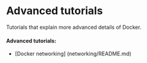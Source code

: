 # Advanced tutorials

Tutorials that explain more advanced details of Docker.

#### Advanced tutorials:
* [Docker networking] (networking/README.md)
